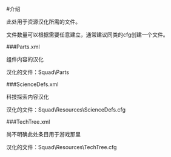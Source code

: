 #介绍

此处用于资源汉化所需的文件。

文件数量可以根据需要任意建立，通常建议同类的cfg创建一个文件。


###Parts.xml

组件内容的汉化

汉化的文件：Squad\Parts

###ScienceDefs.xml

科技探索内容汉化

汉化的文件：Squad\Resources\ScienceDefs.cfg

###TechTree.xml  

尚不明确此处条目用于游戏那里

汉化的文件：Squad\Resources\TechTree.cfg
